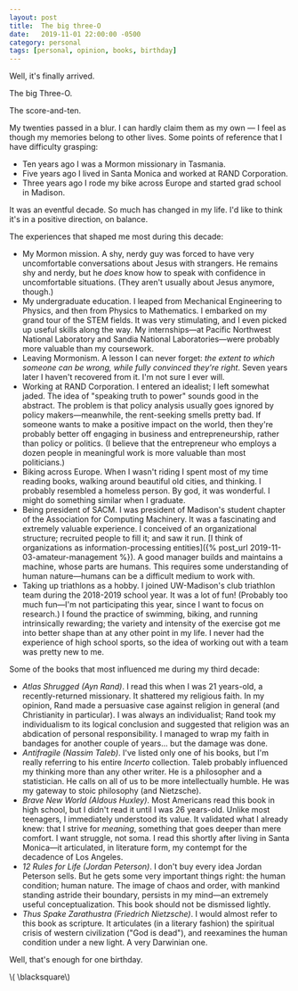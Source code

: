 ```yaml
---
layout: post
title:  The big three-O 
date:   2019-11-01 22:00:00 -0500
category: personal 
tags: [personal, opinion, books, birthday] 
---
```


Well, it's finally arrived. 

The big Three-O.

The score-and-ten.

My twenties passed in a blur.
I can hardly claim them as my own &mdash; I feel as though my memories belong to other lives.
Some points of reference that I have difficulty grasping:

* Ten years ago I was a Mormon missionary in Tasmania.
* Five years ago I lived in Santa Monica and worked at RAND Corporation.  
* Three years ago I rode my bike across Europe and started grad school in Madison.

It was an eventful decade.
So much has changed in my life. 
I'd like to think it's in a positive direction, on balance.

The experiences that shaped me most during this decade:

* My Mormon mission. A shy, nerdy guy was forced to have very uncomfortable conversations about Jesus with strangers. He remains shy and nerdy, but he _does_ know how to speak with confidence in uncomfortable situations. (They aren't usually about Jesus anymore, though.)
* My undergraduate education. I leaped from Mechanical Engineering to Physics, and then from Physics to Mathematics. I embarked on my grand tour of the STEM fields. It was very stimulating, and I even picked up useful skills along the way. My internships&mdash;at Pacific Northwest National Laboratory and Sandia National Laboratories&mdash;were probably more valuable than my coursework. 
* Leaving Mormonism. A lesson I can never forget: _the extent to which someone can be wrong, while fully convinced they're right_. Seven years later I haven't recovered from it. I'm not sure I ever will.
* Working at RAND Corporation. I entered an idealist; I left somewhat jaded. The idea of "speaking truth to power" sounds good in the abstract. The problem is that policy analysis usually goes ignored by policy makers&mdash;meanwhile, the rent-seeking smells pretty bad. If someone wants to make a positive impact on the world, then they're probably better off engaging in business and entrepreneurship, rather than policy or politics. (I believe that the entrepreneur who employs a dozen people in meaningful work is more valuable than most politicians.)
* Biking across Europe. When I wasn't riding I spent most of my time reading books, walking around beautiful old cities, and thinking. I probably resembled a homeless person. By god, it was wonderful. I might do something similar when I graduate.
* Being president of SACM. I was president of Madison's student chapter of the Association for Computing Machinery. It was a fascinating and extremely valuable experience. I conceived of an organizational structure; recruited people to fill it; and saw it run. [I think of organizations as information-processing entities]({% post_url 2019-11-03-amateur-management %}). A good manager builds and maintains a machine, whose parts are humans. This requires some understanding of human nature&mdash;humans can be a difficult medium to work with.
* Taking up triathlons as a hobby. I joined UW-Madison's club triathlon team during the 2018-2019 school year. It was a lot of fun! (Probably too much fun&mdash;I'm not participating this year, since I want to focus on research.) I found the practice of swimming, biking, and running intrinsically rewarding; the variety and intensity of the exercise got me into better shape than at any other point in my life. I never had the experience of high school sports, so the idea of working out with a team was pretty new to me.  

Some of the books that most influenced me during my third decade:

* _Atlas Shrugged (Ayn Rand)_. I read this when I was 21 years-old, a recently-returned missionary. It shattered my religious faith. In my opinion, Rand made a persuasive case against religion in general (and Christianity in particular). I was always an individualist; Rand took my individualism to its logical conclusion and suggested that religion was an abdication of personal responsibility. I managed to wrap my faith in bandages for another couple of years... but the damage was done.
* _Antifragile (Nassim Taleb)_. I've listed only one of his books, but I'm really referring to his entire _Incerto_ collection. Taleb probably influenced my thinking more than any other writer. He is a philosopher and a statistician. He calls on all of us to be more intellectually humble. He was my gateway to stoic philosophy (and Nietzsche).
* _Brave New World (Aldous Huxley)_. Most Americans read this book in high school, but I didn't read it until I was 26 years-old. Unlike most teenagers, I immediately understood its value. It validated what I already knew: that I strive for _meaning_, something that goes deeper than mere comfort. I want struggle, not soma. I read this shortly after living in Santa Monica&mdash;it articulated, in literature form, my contempt for the decadence of Los Angeles. 
* _12 Rules for Life (Jordan Peterson)_. I don't buy every idea Jordan Peterson sells. But he gets some very important things right: the human condition; human nature. The image of chaos and order, with mankind standing astride their boundary, persists in my mind&mdash;an extremely useful conceptualization. This book should not be dismissed lightly.
* _Thus Spake Zarathustra (Friedrich Nietzsche)_. I would almost refer to this book as scripture. It articulates (in a literary fashion) the spiritual crisis of western civilization ("God is dead"), and reexamines the human condition under a new light. A very Darwinian one.

Well, that's enough for one birthday. 

\\( \blacksquare\\)

